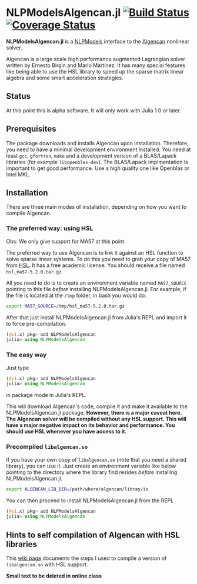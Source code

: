 # NLPModelsAlgencan.jl [![Build Status](https://travis-ci.com/pjssilva/NLPModelsAlgencan.jl.svg?branch=master)](https://travis-ci.com/pjssilva/NLPModelsAlgencan.jl) [![Coverage Status](https://coveralls.io/repos/github/pjssilva/NLPModelsAlgencan.jl/badge.svg?branch=master)](https://coveralls.io/github/pjssilva/NLPModelsAlgencan.jl?branch=master) 

**NLPModelsAlgencan.jl** is a [NLPModels](https://github.com/JuliaSmoothOptimizers/NLPModels.jl)
interface to the [Algencan](https://www.ime.usp.br/~egbirgin/tango/codes.php)
nonlinear solver.

Algencan is a large scale high performance augmented Lagrangian solver written
by Ernesto Birgin and Mario Martínez. It has many special features like being
able to use the HSL library to speed up the sparse matrix linear algebra and
some smart acceleration strategies.

## Status

At this point this is alpha software. It will only work with Julia 1.0 or later. 

## Prerequisites

The package downloads and installs Algencan upon installation. Therefore, you
need to have a minimal development environment installed. You need at least
`gcc`, `gfortran`, `make` and a development version of a BLAS/Lapack libraries
(for example `libopenblas-dev`). The BLAS/Lapack implmentation is important to
get good performance. Use a high quality one like Openblas or Intel MKL.

## Installation

There are three main modes of installation, depending on how you want to compile
Algencan.

### The preferred way: using HSL

Obs: We only give support for MA57 at this point.

The preferred way to use Algencan is to link it against an HSL function to solve
sparse linear systems. To do this you need to grab your copy of MA57 from
[HSL](http://www.hsl.rl.ac.uk/catalogue/hsl_ma57.html). It has a free academic
license. You should receive a file named `hsl_ma57-5.2.0.tar.gz`.

All you need to do is to create an environment variable named
`MA57_SOURCE` pointing to this file *before* installing NLPModelsAlgencan.jl. For
example, if the file is located at the `/tmp` folder, in bash you would do:
```bash
export MA57_SOURCE=/tmp/hsl_ma57-5.2.0.tar.gz
```

After that just install NLPModelsAlgencan.jl from Julia's REPL and import it to force
pre-compilation.

```julia
(@v1.x) pkg> add NLPModelsAlgencan
julia> using NLPModelsAlgencan
```

### The easy way

Just type
```julia
(@v1.x) pkg> add NLPModelsAlgencan
julia> using NLPModelsAlgencan
```
in package mode in Julia's REPL.

This will download Algencan's code, compile it and make it available to the
NLPModelsAlgencan.jl package. **However, there is a major caveat here. The
Algencan solver will be compiled without any HSL support. This will have a major
negative impact on its behavior and performance. You should use HSL whenever you
have access to it.**

### Precompiled `libalgencan.so`

If you have your own copy of `libalgencan.so` (note that you need a shared
library), you can use it. Just create an environment variable like below
pointing to the directory where the library find resides *before* installing
NLPModelsAlgencan.jl.

```bash
export ALGENCAN_LIB_DIR=/path/where/algencan/libray/is
```

You can then proceed to install NLPModelsAlgencan.jl from the REPL
```julia
(@v1.x) pkg> add NLPModelsAlgencan
julia> using NLPModelsAlgencan
```

## Hints to self compilation of Algencan with HSL libraries

This [wiki
page](https://github.com/pjssilva/NLPModelsAlgencan.jl/wiki/Compiling-HSL-Libraries-for-use-with-NLPModelsAlgencan.jl)
documents the steps I used to compile a version of `libalgencan.so` with HSL
support.

**Small text to be deleted in online class**
